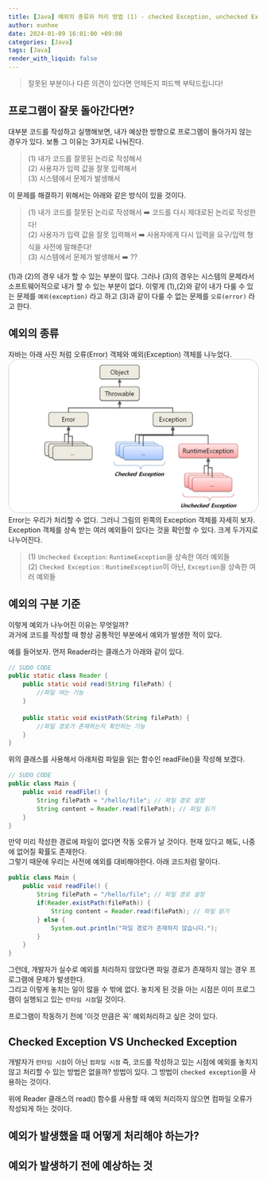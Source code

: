 ```yaml
---
title: [Java] 예외의 종류와 처리 방법 (1) - checked Exception, unchecked Exception 
author: eunhee 
date: 2024-01-09 16:01:00 +09:00
categories: [Java]
tags: [Java]
render_with_liquid: false
---
```

> 잘못된 부분이나 다른 의견이 있다면 언제든지 피드백 부탁드립니다!

## 프로그램이 잘못 돌아간다면?

대부분 코드를 작성하고 실행해보면, 내가 예상한 방향으로 프로그램이 돌아가지 않는 경우가 있다. 보통 그 이유는 3가지로 나눠진다.
> (1) 내가 코드를 잘못된 논리로 작성해서   
> (2) 사용자가 입력 값을 잘못 입력해서  
> (3) 시스템에서 문제가 발생해서

이 문제를 해결하기 위해서는 아래와 같은 방식이 있을 것이다.
> (1) 내가 코드를 잘못된 논리로 작성해서 ➡️ 코드를 다시 제대로된 논리로 작성한다!  
> (2) 사용자가 입력 값을 잘못 입력해서 ➡️ 사용자에게 다시 입력을 요구/입력 형식을 사전에 말해준다!  
> (3) 시스템에서 문제가 발생해서 ➡️ ??

(1)과 (2)의 경우 내가 할 수 있는 부분이 많다. 그러나 (3)의 경우는 시스템의 문제라서 소프트웨어적으로 내가 할 수 있는 부분이 없다. 이렇게 (1),(2)와 같이 내가 다룰 수 있는
문제를 `예외(exception)` 라고 하고
(3)과 같이 다룰 수 없는 문제를 `오류(error)` 라고 한다.

## 예외의 종류

자바는 아래 사진 처럼 오류(Error) 객체와 예외(Exception) 객체를 나누었다.
![img-description](../assets/img/exception.png)  
Error는 우리가 처리할 수 없다. 그러니 그림의 왼쪽의 Exception 객체를 자세히 보자. Exception 객체를 상속 받는 여러 예외들이 있다는 것을 확인할 수 있다. 크게 두가지로 나누어진다.
> (1) `Unchecked Exception`: `RuntimeException`을 상속한 여러 예외들     
> (2) `Checked Exception`  : `RuntimeException`이 아닌, `Exception`을 상속한 여러 예외들

## 예외의 구분 기준
이렇게 예외가 나누어진 이유는 무엇일까?  
과거에 코드를 작성할 때 항상 공통적인 부분에서 예외가 발생한 적이 있다.  

예를 들어보자. 먼저 Reader라는 클래스가 아래와 같이 있다.
```java
// SUDO CODE
public static class Reader {
    public static void read(String filePath) {
        //파일 여는 기능
    }

    public static void existPath(String filePath) {
        //파일 경로가 존재하는지 확인하는 기능
    }
}
```
위의 클래스를 사용해서 아래처럼 파일을 읽는 함수인 readFile()을 작성해 보겠다.
```java
// SUDO CODE
public class Main {
    public void readFile() {
        String filePath = "/hello/file"; // 파일 경로 설정
        String content = Reader.read(filePath); // 파일 읽기
    }
}
```

만약 미리 작성한 경로에 파일이 없다면 작동 오류가 날 것이다. 현재 있다고 해도, 나중에 없어질 확률도 존재한다.  
그렇기 때문에 우리는 사전에 예외를 대비해야한다. 아래 코드처럼 말이다.

```java
public class Main {
    public void readFile() {
        String filePath = "/hello/file"; // 파일 경로 설정
        if(Reader.existPath(filePath)) {
            String content = Reader.read(filePath); // 파일 읽기
        } else {
            System.out.println("파일 경로가 존재하지 않습니다.");
        }
    }
}
```

그런데, 개발자가 실수로 예외를 처리하지 않았다면 파일 경로가 존재하지 않는 경우 프로그램에 문제가 발생한다.  
그리고 이렇게 놓치는 일이 많을 수 밖에 없다. 놓치게 된 것을 아는 시점은 이미 프로그램이 실행되고 있는 `런타임 시점`일 것이다.

프로그램이 작동하기 전에 '이것 만큼은 꼭' 예외처리하고 싶은 것이 있다.

## Checked Exception VS Unchecked Exception

개발자가 `런타임 시점`이 아닌 `컴파일 시점`
즉, 코드를 작성하고 있는 시점에 예외를 놓치지않고 처리할 수 있는 방법은 없을까? 방법이 있다. 그 방법이 `checked exception`을 사용하는 것이다.


위에 Reader 클래스의 read() 함수를 사용할 때 예외 처리하지 않으면 컴파일 오류가 작성되게 하는 것이다.





## 예외가 발생했을 때 어떻게 처리해야 하는가?

## 예외가 발생하기 전에 예상하는 것



